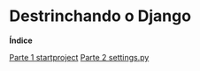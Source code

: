 # Destrinchando o Django

**Índice**

[Parte 1 startproject](https://medium.com/@nandovalente/destrinchando-o-django-973473199a3c)
[Parte 2 settings.py](https://medium.com/@nandovalente/destrinchando-o-django-536f8a1cb621)
